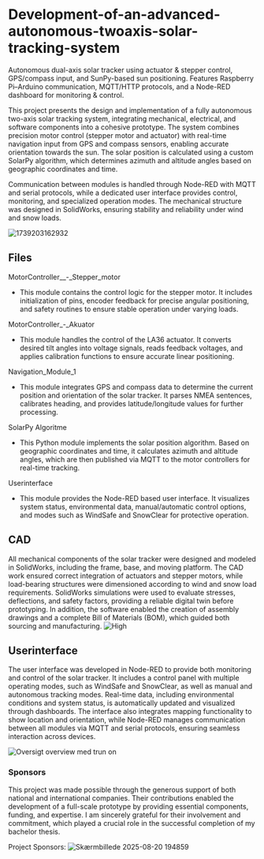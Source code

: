 # Development-of-an-advanced-autonomous-twoaxis-solar-tracking-system
Autonomous dual-axis solar tracker using actuator & stepper control, GPS/compass input, and SunPy-based sun positioning. Features Raspberry Pi–Arduino communication, MQTT/HTTP protocols, and a Node-RED dashboard for monitoring & control.

This project presents the design and implementation of a fully autonomous two-axis solar tracking system, integrating mechanical, electrical, and software components into a cohesive prototype. The system combines precision motor control (stepper motor and actuator) with real-time navigation input from GPS and compass sensors, enabling accurate orientation towards the sun. The solar position is calculated using a custom SolarPy algorithm, which determines azimuth and altitude angles based on geographic coordinates and time.

Communication between modules is handled through Node-RED with MQTT and serial protocols, while a dedicated user interface provides control, monitoring, and specialized operation modes. The mechanical structure was designed in SolidWorks, ensuring stability and reliability under wind and snow loads.

![1739203162932](https://github.com/user-attachments/assets/18fc3c99-fcf5-427c-ac71-d5c0f5a99bb2)

## Files 
MotorController__-_Stepper_motor
- This module contains the control logic for the stepper motor. It includes initialization of pins, encoder feedback for precise angular positioning, and safety routines to ensure stable operation under varying loads.

MotorController_-_Akuator
- This module handles the control of the LA36 actuator. It converts desired tilt angles into voltage signals, reads feedback voltages, and applies calibration functions to ensure accurate linear positioning.


Navigation_Module_1
- This module integrates GPS and compass data to determine the current position and orientation of the solar tracker. It parses NMEA sentences, calibrates heading, and provides latitude/longitude values for further processing.


SolarPy Algoritme
- This Python module implements the solar position algorithm. Based on geographic coordinates and time, it calculates azimuth and altitude angles, which are then published via MQTT to the motor controllers for real-time tracking.
  
Userinterface
- This module provides the Node-RED based user interface. It visualizes system status, environmental data, manual/automatic control options, and modes such as WindSafe and SnowClear for protective operation.


## CAD 
All mechanical components of the solar tracker were designed and modeled in SolidWorks, including the frame, base, and moving platform. The CAD work ensured correct integration of actuators and stepper motors, while load-bearing structures were dimensioned according to wind and snow load requirements. SolidWorks simulations were used to evaluate stresses, deflections, and safety factors, providing a reliable digital twin before prototyping. In addition, the software enabled the creation of assembly drawings and a complete Bill of Materials (BOM), which guided both sourcing and manufacturing.
![High](https://github.com/user-attachments/assets/0838fa04-7584-4766-96a2-39260b3518dc)

## Userinterface
The user interface was developed in Node-RED to provide both monitoring and control of the solar tracker. It includes a control panel with multiple operating modes, such as WindSafe and SnowClear, as well as manual and autonomous tracking modes. Real-time data, including environmental conditions and system status, is automatically updated and visualized through dashboards. The interface also integrates mapping functionality to show location and orientation, while Node-RED manages communication between all modules via MQTT and serial protocols, ensuring seamless interaction across devices.

![Oversigt overview med trun on](https://github.com/user-attachments/assets/ffadf97d-d8f7-41ee-bcbc-125c76575e87)


### Sponsors
This project was made possible through the generous support of both national and international companies. Their contributions enabled the development of a full-scale prototype by providing essential components, funding, and expertise. I am sincerely grateful for their involvement and commitment, which played a crucial role in the successful completion of my bachelor thesis.

Project Sponsors:
![Skærmbillede 2025-08-20 194859](https://github.com/user-attachments/assets/230a9b36-540c-43ec-a875-e37b6a219dcf)

